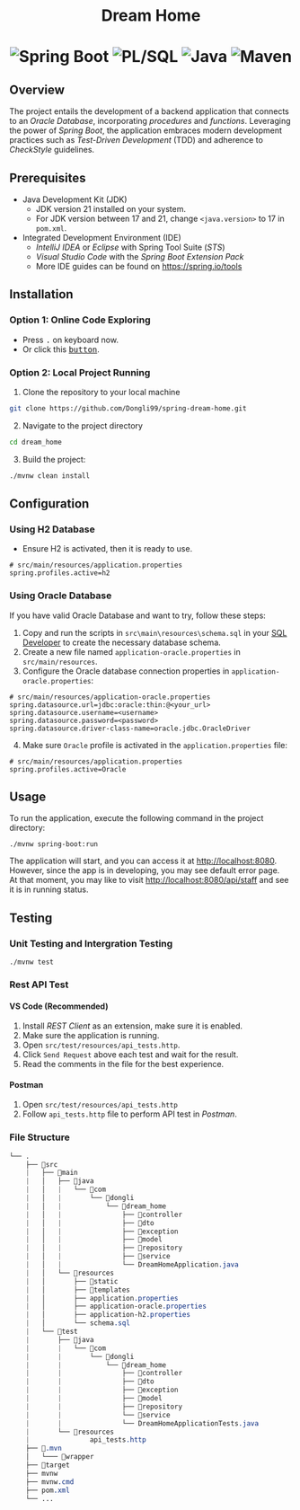 <h1 align="center">Dream Home<h1>
<div align="center">
  <img src="https://img.shields.io/badge/spring boot-6DB33F.svg?style=for-the-badge&logo=springboot&logoColor=white" alt="Spring Boot">
  <img src="https://img.shields.io/badge/PL/SQL-F80000.svg?style=for-the-badge&logo=oracle&logoColor=white" alt="PL/SQL">  
  <img src="https://img.shields.io/badge/junit-25A162.svg?style=for-the-badge&logo=junit5&logoColor=white" alt="Java">
  <img src="https://img.shields.io/badge/maven-C71A36.svg?style=for-the-badge&logo=apachemaven&logoColor=white" alt="Maven">
</div>

## Overview

The project entails the development of a backend application that connects to an *Oracle Database*, incorporating *procedures* and *functions*. Leveraging the power of *Spring Boot*, the application embraces modern development practices such as *Test-Driven Development* (TDD) and adherence to *CheckStyle* guidelines.

## Prerequisites

- Java Development Kit (JDK)
  - JDK version 21 installed on your system.
  - For JDK version between 17 and 21, change `<java.version>` to 17 in `pom.xml`.
- Integrated Development Environment (IDE)
  - *IntelliJ IDEA* or *Eclipse* with Spring Tool Suite (*STS*)
  - *Visual Studio Code* with the *Spring Boot Extension Pack*
  - More IDE guides can be found on <https://spring.io/tools>

## Installation

### Option 1: Online Code Exploring

- Press <kbd>.</kbd> on keyboard now.
- Or click this [<kbd>button</kbd>](https://github.dev/Dongli99/spring-dream-home).

### Option 2: Local Project Running

1. Clone the repository to your local machine

```bash
git clone https://github.com/Dongli99/spring-dream-home.git
```

2. Navigate to the project directory

```bash
cd dream_home
```

3. Build the project:

```bash
./mvnw clean install
```

## Configuration

### Using H2 Database

- Ensure H2 is activated, then it is ready to use.

```properties
# src/main/resources/application.properties
spring.profiles.active=h2
```

### Using Oracle Database

If you have valid Oracle Database and want to try, follow these steps:

1. Copy and run the scripts in `src\main\resources\schema.sql` in your [SQL Developer](https://www.oracle.com/ca-en/database/sqldeveloper/) to create the necessary database schema.
2. Create a new file named `application-oracle.properties` in `src/main/resources`.
3. Configure the Oracle database connection properties in `application-oracle.properties`:

```properties
# src/main/resources/application-oracle.properties
spring.datasource.url=jdbc:oracle:thin:@<your_url>
spring.datasource.username=<username>
spring.datasource.password=<password>
spring.datasource.driver-class-name=oracle.jdbc.OracleDriver
```

4. Make sure `Oracle` profile is activated in the `application.properties` file:

```properties
# src/main/resources/application.properties
spring.profiles.active=Oracle
```

## Usage

To run the application, execute the following command in the project directory:

```shell
./mvnw spring-boot:run
```

The application will start, and you can access it at <http://localhost:8080>. However, since the app is in developing, you may see default error page.  
At that moment, you may like to visit <http://localhost:8080/api/staff> and see it is in running status.

## Testing

### Unit Testing and Intergration Testing

```shell
./mvnw test
```

### Rest API Test

#### VS Code (Recommended)

1. Install *REST Client* as an extension, make sure it is enabled.
2. Make sure the application is running.
3. Open `src/test/resources/api_tests.http`.
4. Click `Send Request` above each test and wait for the result.
5. Read the comments in the file for the best experience.

#### Postman

1. Open `src/test/resources/api_tests.http`
2. Follow `api_tests.http` file to perform API test in *Postman*.

### File Structure

```css
└── .
    ├── 📁src
    |   ├── 📁main
    |   │   ├── 📁java
    |   │   |   └── 📁com
    |   │   |       └── 📁dongli
    |   │   |           └── 📁dream_home
    |   │   |               ├── 📁controller
    |   │   |               ├── 📁dto
    |   │   |               ├── 📁exception
    |   │   |               ├── 📁model
    |   │   |               ├── 📁repository
    |   │   |               ├── 📁service
    |   │   |               └── DreamHomeApplication.java    
    |   │   └── 📁resources
    |   │       ├── 📁static
    |   │       ├── 📁templates
    |   │       ├── application.properties
    |   │       ├── application-oracle.properties
    |   │       ├── application-h2.properties
    |   │       └── schema.sql
    |   └── 📁test
    |       ├── 📁java
    |       |   └── 📁com
    |       |       └── 📁dongli
    |       |           └── 📁dream_home
    |       |               ├── 📁controller
    |       |               ├── 📁dto
    |       |               ├── 📁exception
    |       |               ├── 📁model
    |       |               ├── 📁repository
    |       |               └── 📁service
    |       |               └── DreamHomeApplicationTests.java
    |       └── 📁resources
    |               api_tests.http
    ├── 📁.mvn
    │   └─── 📁wrapper
    ├── 📁target
    ├── mvnw
    ├── mvnw.cmd
    ├── pom.xml
    └── ...
```
